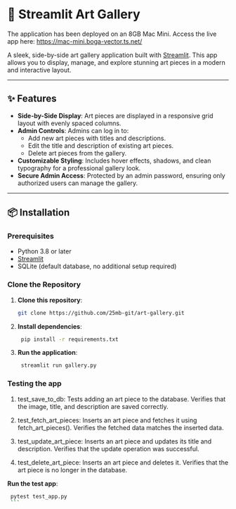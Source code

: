 # 🎨 Streamlit Art Gallery

The application has been deployed on an 8GB Mac Mini. Access the live app here:
https://mac-mini.boga-vector.ts.net/

A sleek, side-by-side art gallery application built with [Streamlit](https://streamlit.io). This app allows you to display, manage, and explore stunning art pieces in a modern and interactive layout.

---

## ✨ Features

- **Side-by-Side Display**: Art pieces are displayed in a responsive grid layout with evenly spaced columns.
- **Admin Controls**: Admins can log in to:
  - Add new art pieces with titles and descriptions.
  - Edit the title and description of existing art pieces.
  - Delete art pieces from the gallery.
- **Customizable Styling**: Includes hover effects, shadows, and clean typography for a professional gallery look.
- **Secure Admin Access**: Protected by an admin password, ensuring only authorized users can manage the gallery.

---

## 📦 Installation

### Prerequisites

- Python 3.8 or later
- [Streamlit](https://streamlit.io)
- SQLite (default database, no additional setup required)

### Clone the Repository

1. **Clone this repository**:  
   ```bash
   git clone https://github.com/25mb-git/art-gallery.git
    ```
2. **Install dependencies**:
   ```bash
    pip install -r requirements.txt
   ```
3. **Run the application**:
   ```bash
    streamlit run gallery.py
    ```
### Testing the app

1. test_save_to_db:
  Tests adding an art piece to the database.
  Verifies that the image, title, and description are saved correctly.

2. test_fetch_art_pieces:
  Inserts an art piece and fetches it using fetch_art_pieces().
  Verifies the fetched data matches the inserted data.

3. test_update_art_piece:
  Inserts an art piece and updates its title and description.
  Verifies that the update operation was successful.

4. test_delete_art_piece:
  Inserts an art piece and deletes it.
  Verifies that the art piece is no longer in the database.

**Run the test app**:
   ```bash
    pytest test_app.py
    ```
